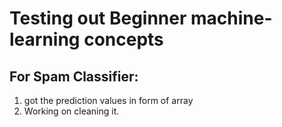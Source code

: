 # Testing out Beginner machine-learning concepts

## For Spam Classifier:
1. got the prediction values in form of array
2. Working on cleaning it.
